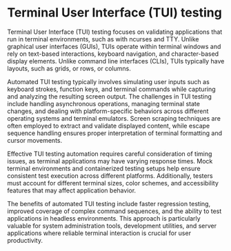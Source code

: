 # Terminal User Interface (TUI) testing

Terminal User Interface (TUI) testing focuses on validating applications that run in terminal environments, such as with ncurses and TTY. Unlike graphical user interfaces (GUIs), TUIs operate within terminal windows and rely on text-based interactions, keyboard navigation, and character-based display elements. Unlike command line interfaces (CLIs), TUIs typically have layouts, such as grids, or rows, or columns.

Automated TUI testing typically involves simulating user inputs such as keyboard strokes, function keys, and terminal commands while capturing and analyzing the resulting screen output. The challenges in TUI testing include handling asynchronous operations, managing terminal state changes, and dealing with platform-specific behaviors across different operating systems and terminal emulators. Screen scraping techniques are often employed to extract and validate displayed content, while escape sequence handling ensures proper interpretation of terminal formatting and cursor movements.

Effective TUI testing automation requires careful consideration of timing issues, as terminal applications may have varying response times. Mock terminal environments and containerized testing setups help ensure consistent test execution across different platforms. Additionally, testers must account for different terminal sizes, color schemes, and accessibility features that may affect application behavior.

The benefits of automated TUI testing include faster regression testing, improved coverage of complex command sequences, and the ability to test applications in headless environments. This approach is particularly valuable for system administration tools, development utilities, and server applications where reliable terminal interaction is crucial for user productivity.
